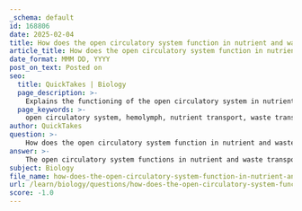 ```yaml
---
_schema: default
id: 168806
date: 2025-02-04
title: How does the open circulatory system function in nutrient and waste transport without oxygen transport?
article_title: How does the open circulatory system function in nutrient and waste transport without oxygen transport?
date_format: MMM DD, YYYY
post_on_text: Posted on
seo:
  title: QuickTakes | Biology
  page_description: >-
    Explains the functioning of the open circulatory system in nutrient and waste transport in insects, highlighting the role of hemolymph and the specialized tracheal system for oxygen delivery.
  page_keywords: >-
    open circulatory system, hemolymph, nutrient transport, waste transport, oxygen transport, tracheal system, diffusion, insects, body tissues, internal environment regulation
author: QuickTakes
question: >-
    How does the open circulatory system function in nutrient and waste transport without oxygen transport?
answer: >-
    The open circulatory system functions in nutrient and waste transport without oxygen transport through a unique mechanism that relies on the direct interaction of hemolymph with body tissues. In this system, the blood-like fluid, known as hemolymph, is not confined to vessels but instead flows freely through body cavities, bathing the organs directly. This allows for the efficient transport of nutrients and waste products.\n\n### Key Features of the Open Circulatory System:\n\n1. **Hemolymph Composition**: Hemolymph is a fluid that contains nutrients, hormones, and waste products. It plays a crucial role in transporting these substances to and from cells.\n\n2. **Direct Bathing of Tissues**: Since hemolymph flows freely through cavities, it can directly contact tissues, allowing for the exchange of nutrients and waste products through diffusion. This is particularly effective for small invertebrates, where the distances involved are minimal.\n\n3. **Oxygen Transport via Tracheal System**: Insects do not rely on their open circulatory system for oxygen transport. Instead, they have a specialized tracheal system, which consists of a network of tubes (tracheae) that deliver oxygen directly to tissues. Air enters the tracheal system through openings called spiracles, allowing for efficient gas exchange without the need for hemolymph to carry oxygen.\n\n4. **Nutrient and Waste Management**: The hemolymph circulates nutrients absorbed from the digestive system to various tissues. Waste products, such as carbon dioxide and nitrogenous wastes, are also transported back to excretory organs for removal from the body.\n\n5. **Regulation of Internal Environment**: The open circulatory system allows for the regulation of internal conditions, such as pH and ion concentrations, by distributing hormones and other signaling molecules throughout the body.\n\n### Summary\nIn summary, the open circulatory system in insects is primarily responsible for the transport of nutrients and waste products, while the tracheal system handles oxygen delivery directly to tissues. This separation of functions allows for efficient nutrient management and waste removal without the need for hemolymph to transport oxygen, which is instead accomplished through direct diffusion from the air into the tracheal system.
subject: Biology
file_name: how-does-the-open-circulatory-system-function-in-nutrient-and-waste-transport-without-oxygen-transport.md
url: /learn/biology/questions/how-does-the-open-circulatory-system-function-in-nutrient-and-waste-transport-without-oxygen-transport
score: -1.0
---
```


&nbsp;